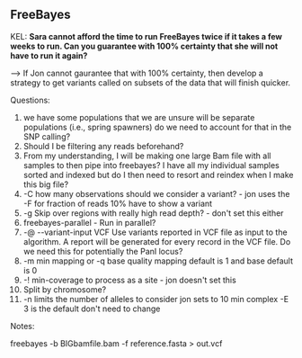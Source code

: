 ## FreeBayes

KEL: **Sara cannot afford the time to run FreeBayes twice if it takes a few weeks to run. Can you guarantee with 100% certainty that she will not have to run it again?**

--> If Jon cannot gaurantee that with 100% certainty, then develop a strategy to get variants called on subsets of the data that will finish quicker.

Questions: 
1) we have some populations that we are unsure will be separate populations (i.e., spring spawners) do we need to account for that in the SNP calling?
2) Should I be filtering any reads beforehand?
3) From my understanding, I will be making one large Bam file with all samples to then pipe into freebayes? I have all my individual samples sorted and indexed but do I then need to resort and reindex when I make this big file? 
4) -C how many observations should we consider a variant? - jon uses the -F for fraction of reads 10% have to show a variant
5) -g Skip over regions with really high read depth? - don't set this either
6) freebayes-parallel - Run in parallel?
7) -@ --variant-input VCF Use variants reported in VCF file as input to the algorithm. A report will be generated for every record in the VCF file. Do we need this for potentially the PanI locus?
8) -m min mapping or -q base quality mapping default is 1 and base default is 0
9) -! min-coverage to process as a site - jon doesn't set this
10) Split by chromosome?
11) -n limits the number of alleles to consider jon sets to 10
min complex -E 3 is the default don't need to change

Notes:

freebayes -b BIGbamfile.bam -f reference.fasta > out.vcf
